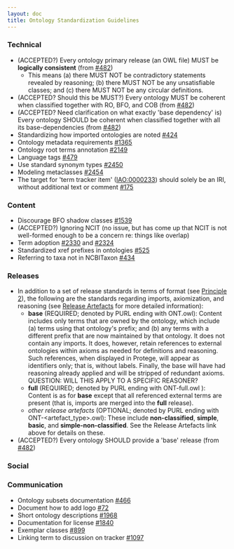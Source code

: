 ```yaml
---
layout: doc
title: Ontology Standardization Guidelines
---
```


### Technical

- (ACCEPTED?) Every ontology primary release (an OWL file) MUST be **logically consistent** (from [#482](https://github.com/OBOFoundry/OBOFoundry.github.io/issues/482))
  - This means (a) there MUST NOT be contradictory statements revealed by reasoning; (b) there MUST NOT be any unsatisfiable classes; and (c) there MUST NOT be any circular definitions.
- (ACCEPTED? Should this be MUST?) Every ontology MUST be coherent when classified together with RO, BFO, and COB (from [#482](https://github.com/OBOFoundry/OBOFoundry.github.io/issues/482))
- (ACCEPTED? Need clarification on what exactly 'base dependency' is) Every ontology SHOULD be coherent when classified together with all its base-dependencies (from [#482](https://github.com/OBOFoundry/OBOFoundry.github.io/issues/482))
- Standardizing how imported ontologies are noted [#424](https://github.com/OBOFoundry/OBOFoundry.github.io/issues/424)
- Ontology metadata requirements [#1365](https://github.com/OBOFoundry/OBOFoundry.github.io/issues/1365)
- Ontology root terms annotation [#2149](https://github.com/OBOFoundry/OBOFoundry.github.io/issues/2149)
- Language tags [#479](https://github.com/OBOFoundry/OBOFoundry.github.io/issues/479)
- Use standard synonym types [#2450](https://github.com/OBOFoundry/OBOFoundry.github.io/issues/2450)
- Modeling metaclasses [#2454](https://github.com/OBOFoundry/OBOFoundry.github.io/issues/2454)
- The target for 'term tracker item' ([IAO:0000233](http://purl.obolibrary.org/obo/IAO_0000233)) should solely be an IRI, without additional text or comment  [#175](https://github.com/information-artifact-ontology/ontology-metadata/issues/175)

### Content

- Discourage BFO shadow classes [#1539](https://github.com/OBOFoundry/OBOFoundry.github.io/issues/1539)
- (ACCEPTED?) Ignoring NCIT (no issue, but has come up that NCIT is not well-formed enough to be a concern re: things like overlap)
- Term adoption [#2330](https://github.com/OBOFoundry/OBOFoundry.github.io/issues/2330) and [#2324](https://github.com/OBOFoundry/OBOFoundry.github.io/issues/2324)
- Standardized xref prefixes in ontologies [#525](https://github.com/OBOFoundry/OBOFoundry.github.io/issues/525)
- Referring to taxa not in NCBITaxon [#434](https://github.com/OBOFoundry/OBOFoundry.github.io/issues/434)

### Releases

- In addition to a set of release standards in terms of format (see [Principle 2](https://obofoundry.org/principles/fp-002-format.html)), the following are the standards regarding imports, axiomization, and reasoning (see [Release Artefacts](https://oboacademy.github.io/obook/reference/release-artefacts/) for more detailed information):
  - **base** (REQUIRED; denoted by PURL ending with ONT.owl): Content includes only terms that are owned by the ontology, which include (a) terms using that ontology's prefix; and (b) any terms with a different prefix that are now maintained by that ontology. It does not contain any imports. It does, however, retain references to external ontologies within axioms as needed for definitions and reasoning. Such references, when displayed in Protege, will appear as identifiers only; that is, without labels. Finally, the base will have had reasoning already applied and will be stripped of redundant axioms. QUESTION: WILL THIS APPLY TO A SPECIFIC REASONER?
  - **full** (REQUIRED; denoted by PURL ending with ONT-full.owl ): Content is as for **base** except that all referenced external terms are present (that is, imports are merged into the **full** release).
  - *other release artefacts* (OPTIONAL; denoted by PURL ending with ONT-<artefact_type>.owl): These include **non-classified**, **simple**, **basic**, and **simple-non-classified**. See the Release Artefacts link above for details on these.
- (ACCEPTED?) Every ontology SHOULD provide a 'base' release (from [#482](https://github.com/OBOFoundry/OBOFoundry.github.io/issues/482))

### Social


### Communication

- Ontology subsets documentation [#466](https://github.com/OBOFoundry/OBOFoundry.github.io/issues/446)
- Document how to add logo [#72](https://github.com/OBOFoundry/OBOFoundry.github.io/issues/72)
- Short ontology descriptions [#1968](https://github.com/OBOFoundry/OBOFoundry.github.io/issues/1968)
- Documentation for license [#1840](https://github.com/OBOFoundry/OBOFoundry.github.io/issues/1840)
- Exemplar classes [#899](https://github.com/OBOFoundry/OBOFoundry.github.io/issues/899)
- Linking term to discussion on tracker [#1097](https://github.com/OBOFoundry/OBOFoundry.github.io/issues/1097)
